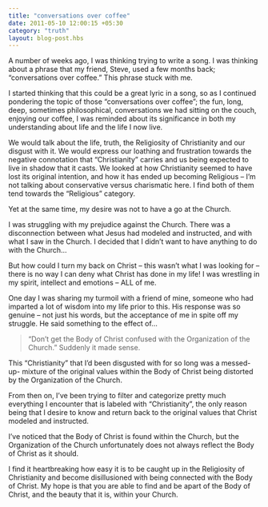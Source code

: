 ```yaml
---
title: "conversations over coffee"
date: 2011-05-10 12:00:15 +05:30
category: "truth"
layout: blog-post.hbs
---
```


A number of weeks ago, I was thinking trying to write a song. I was thinking about a phrase that my friend, Steve, used a few months back; “conversations over coffee.” This phrase stuck with me.

I started thinking that this could be a great lyric in a song, so as I continued pondering the topic of those “conversations over coffee”; the fun, long, deep, sometimes philosophical, conversations we had sitting on the couch, enjoying our coffee, I was reminded about its significance in both my understanding about life and the life I now live.

We would talk about the life, truth, the Religiosity of Christianity and our disgust with it. We would express our loathing and frustration towards the negative connotation that “Christianity” carries and us being expected to live in shadow that it casts. We looked at how Christianity seemed to have lost its original intention, and how it has ended up becoming Religious – I’m not talking about conservative versus charismatic here. I find both of them tend towards the “Religious” category.

Yet at the same time, my desire was not to have a go at the Church.

I was struggling with my prejudice against the Church. There was a disconnection between what Jesus had modeled and instructed, and with what I saw in the Church. I decided that I didn’t want to have anything to do with the Church…

But how could I turn my back on Christ – this wasn’t what I was looking for – there is no way I can deny what Christ has done in my life! I was wrestling in my spirit, intellect and emotions – ALL of me.

One day I was sharing my turmoil with a friend of mine, someone who had imparted a lot of wisdom into my life prior to this. His response was so genuine – not just his words, but the acceptance of me in spite off my struggle. He said something to the effect of…

> “Don’t get the Body of Christ confused with the Organization of the Church.”
> Suddenly it made sense.

This “Christianity” that I’d been disgusted with for so long was a messed-up- mixture of the original values within the Body of Christ being distorted by the Organization of the Church.

From then on, I’ve been trying to filter and categorize pretty much everything I encounter that is labeled with “Christianity”, the only reason being that I desire to know and return back to the original values that Christ modeled and instructed.

I’ve noticed that the Body of Christ is found within the Church, but the Organization of the Church unfortunately does not always reflect the Body of Christ as it should.

I find it heartbreaking how easy it is to be caught up in the Religiosity of Christianity and become disillusioned with being connected with the Body of Christ. My hope is that you are able to find and be apart of the Body of Christ, and the beauty that it is, within your Church.
